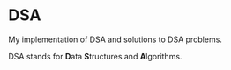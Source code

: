 # DSA

My implementation of DSA and solutions to DSA problems.

DSA stands for **D**ata **S**tructures and **A**lgorithms.

